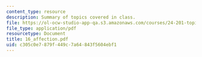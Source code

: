 ```yaml
---
content_type: resource
description: Summary of topics covered in class.
file: https://ol-ocw-studio-app-qa.s3.amazonaws.com/courses/24-201-topics-in-the-history-of-philosophy-kant-fall-2005/c305c0e7879f449c7a64843f5604ebf1_16_affection.pdf
file_type: application/pdf
resourcetype: Document
title: 16_affection.pdf
uid: c305c0e7-879f-449c-7a64-843f5604ebf1
---
```


